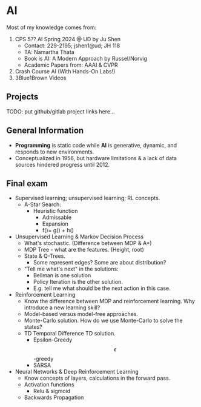 # AI

Most of my knowledge comes from:

1. CPS 5?? AI Spring 2024 @ UD by Ju Shen
   * Contact: 229-2195; jshen1@ud; JH 118
   * TA: Namartha Thata
   * Book is AI: A Modern Approach by Russel/Norvig
   * Academic Papers from: AAAI & CVPR
2. Crash Course AI (With Hands-On Labs!)
3. 3Blue1Brown Videos

## Projects

TODO: put github/gitlab project links here...

## General Information

* **Programming** is static code while **AI** is generative, dynamic, and responds to new environments.
* Conceptualized in 1956, but hardware limitations & a lack of data sources hindered progress until 2012.

## Final exam

* Supervised learning; unsupervised learning; RL concepts.
  * A-Star Search:
    * Heuristic function
      * Admissable
      * Expansion
      * f()= g() + h()
* Unsupervised Learning & Markov Decision Process
  * What's stochastic. (Difference between MDP & A\*)
  * MDP Tree - what are the features. (Height, root)&#x20;
  * State & Q-Trees.&#x20;
    * Some represent edges? Some are about distribution?
  * "Tell me what's next" in the solutions:
    * Bellman is one solution
    * Policy Iteration is the other solution.
    * E.g. tell me what should be the next action in this case.
* Reinforcement Learning
  * Know the difference between MDP and reinforcement learning. Why introduce a new learning skill?
  * Model-based versus model-free approaches.&#x20;
  * Monte-Carlo solution. How do we use Monte-Carlo to solve the states?
  * TD Temporal Difference TD solution.
    * Epsilon-Greedy $$\epsilon$$-greedy
    * SARSA
* Neural Networks & Deep Reinforcement Learning
  * Know concepts of layers, calculations in the forward pass.&#x20;
  * Activation functions
    * Relu & sigmoid
  * Backwards Propagation
